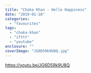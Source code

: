 ```yaml
---
title: "Chaka Khan - Hello Happiness"
date: "2019-01-28"
categories: 
  - "favourites"
tags: 
  - "chaka-khan"
  - "ifttt"
  - "youtube"
enclosure: ""
coverImage: "JG6D59k9U8Q.jpg"
---
```


https://youtu.be/JG6D59k9U8Q
